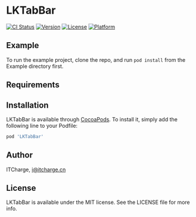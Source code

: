# LKTabBar

[![CI Status](https://img.shields.io/travis/ITCharge/LKTabBar.svg?style=flat)](https://travis-ci.org/ITCharge/LKTabBar)
[![Version](https://img.shields.io/cocoapods/v/LKTabBar.svg?style=flat)](https://cocoapods.org/pods/LKTabBar)
[![License](https://img.shields.io/cocoapods/l/LKTabBar.svg?style=flat)](https://cocoapods.org/pods/LKTabBar)
[![Platform](https://img.shields.io/cocoapods/p/LKTabBar.svg?style=flat)](https://cocoapods.org/pods/LKTabBar)

## Example

To run the example project, clone the repo, and run `pod install` from the Example directory first.

## Requirements

## Installation

LKTabBar is available through [CocoaPods](https://cocoapods.org). To install
it, simply add the following line to your Podfile:

```ruby
pod 'LKTabBar'
```

## Author

ITCharge, i@itcharge.cn

## License

LKTabBar is available under the MIT license. See the LICENSE file for more info.
